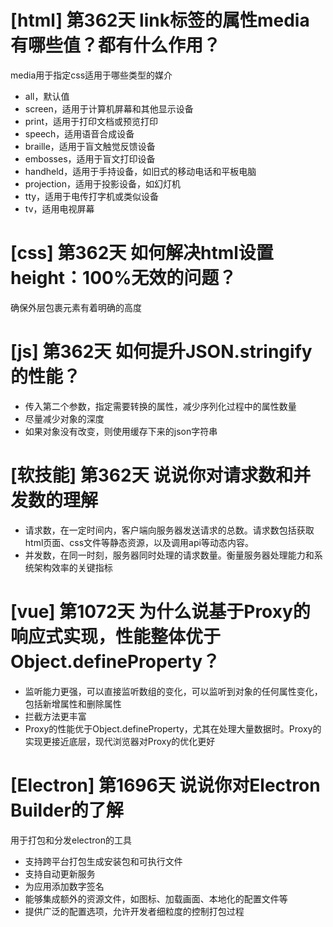 # [html] 第362天 link标签的属性media有哪些值？都有什么作用？

media用于指定css适用于哪些类型的媒介
- all，默认值
- screen，适用于计算机屏幕和其他显示设备
- print，适用于打印文档或预览打印
- speech，适用语音合成设备
- braille，适用于盲文触觉反馈设备
- embosses，适用于盲文打印设备
- handheld，适用于手持设备，如旧式的移动电话和平板电脑
- projection，适用于投影设备，如幻灯机
- tty，适用于电传打字机或类似设备
- tv，适用电视屏幕

# [css] 第362天 如何解决html设置height：100%无效的问题？

确保外层包裹元素有着明确的高度

# [js] 第362天 如何提升JSON.stringify的性能？

- 传入第二个参数，指定需要转换的属性，减少序列化过程中的属性数量
- 尽量减少对象的深度
- 如果对象没有改变，则使用缓存下来的json字符串

# [软技能] 第362天 说说你对请求数和并发数的理解

- 请求数，在一定时间内，客户端向服务器发送请求的总数。请求数包括获取html页面、css文件等静态资源，以及调用api等动态内容。
- 并发数，在同一时刻，服务器同时处理的请求数量。衡量服务器处理能力和系统架构效率的关键指标

# [vue] 第1072天 为什么说基于Proxy的响应式实现，性能整体优于Object.defineProperty？

- 监听能力更强，可以直接监听数组的变化，可以监听到对象的任何属性变化，包括新增属性和删除属性
- 拦截方法更丰富
- Proxy的性能优于Object.defineProperty，尤其在处理大量数据时。Proxy的实现更接近底层，现代浏览器对Proxy的优化更好

# [Electron] 第1696天 说说你对Electron Builder的了解

用于打包和分发electron的工具
- 支持跨平台打包生成安装包和可执行文件
- 支持自动更新服务
- 为应用添加数字签名
- 能够集成额外的资源文件，如图标、加载画面、本地化的配置文件等
- 提供广泛的配置选项，允许开发者细粒度的控制打包过程
